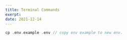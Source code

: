 ```yaml
---
title: Terminal Commands
exerpt: 
date: 2021-12-14
---
```


```php
cp .env.example .env // copy env example to new env.
```
